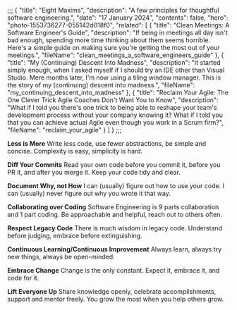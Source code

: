 ;;;
{
	"title": "Eight Maxims",
	"description": "A few principles for thoughtful software engineering.",
	"date": "17 January 2024",
	"contents": false,
	"hero": "photo-1553736277-055142d018f0",
    "related": [
		{ "title": "Clean Meetings: A Software Engineer's Guide", "description": "If being in meetings all day isn't bad enough, spending more time thinking about them seems horrible. Here's a simple guide on making sure you're getting the most out of your meetings.", "fileName": "clean_meetings_a_software_engineers_guide" },
		{ "title": "My (Continuing) Descent Into Madness", "description": "It started simply enough, when I asked myself if I should try an IDE other than Visual Studio. Mere months later, I'm now using a tiling window manager. This is the story of my (continuing) descent into madness.", "fileName": "my_continuing_descent_into_madness" },
		{ "title": "Reclaim Your Agile: The One Clever Trick Agile Coaches Don't Want You to Know", "description": "What if I told you there's one trick to being able to reshape your team's development process without your company knowing it? What if I told you that you can achieve actual Agile even though you work in a Scrum firm?", "fileName": "reclaim_your_agile" }
    ]
}
;;;

**Less is More** Write less code, use fewer abstractions, be simple and concise. Complexity is easy, simplicity is hard.

**Diff Your Commits** Read your own code before you commit it, before you PR it, and after you merge it. Keep your code tidy and clear.

**Document Why, not How** I can (usually) figure out how to use your code. I can (usually) never figure out why you wrote it that way.

**Collaborating over Coding** Software Engineering is 9 parts collaboration and 1 part coding. Be approachable and helpful, reach out to others often.

**Respect Legacy Code** There is much wisdom in legacy code. Understand before judging, embrace before extinguishing.

**Continuous Learning/Continuous Improvement** Always learn, always try new things, always be open-minded.

**Embrace Change** Change is the only constant. Expect it, embrace it, and code for it.

**Lift Everyone Up** Share knowledge openly, celebrate accomplishments, support and mentor freely. You grow the most when you help others grow.
